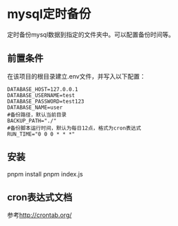 # mysql定时备份

定时备份mysql数据到指定的文件夹中。可以配置备份时间等。

## 前置条件

在该项目的根目录建立.env文件，并写入以下配置：

```
DATABASE_HOST=127.0.0.1
DATABASE_USERNAME=test
DATABASE_PASSWORD=test123
DATABASE_NAME=user
#备份路径，默认当前目录
BACKUP_PATH="./"
#备份脚本运行时间，默认为每日12点，格式为cron表达式
RUN_TIME="0 0 0 * * *"
```

## 安装

pnpm install
pnpm index.js

## cron表达式文档

参考<http://crontab.org/>